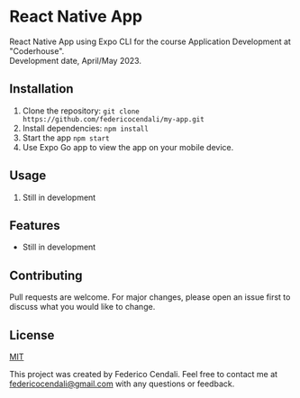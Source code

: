 # React Native App

React Native App using Expo CLI for the course Application Development at "Coderhouse".  
Development date, April/May 2023.

## Installation

1. Clone the repository: `git clone https://github.com/federicocendali/my-app.git`
2. Install dependencies: `npm install`
3. Start the app `npm start`
4. Use Expo Go app to view the app on your mobile device.

## Usage

1. Still in development

## Features

- Still in development

## Contributing

Pull requests are welcome. For major changes, please open an issue first to discuss what you would like to change.

## License

[MIT](https://choosealicense.com/licenses/mit/)


This project was created by Federico Cendali. Feel free to contact me at federicocendali@gmail.com with any questions or feedback.